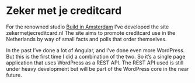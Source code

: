 <!--
  id: 2791
  slug: zeker-met-je-creditcard
  type: fortpolio
  excerpt: <p>Frontend and backend development of zekermetjecreditcard.nl, a single page Angular website that uses Wordpress as a REST API.</p>
  categories: JavaScript, frontend, 3D, HTML/CSS, framework, backend
  tags: 3D, HTML, JavaScript, Wordpress, Angular
  clients: Build In Amsterdam
  collaboration: 
  prizes: 
  thumbnail: Screenshot_2015-06-03-19-31-03-e1433359905965.png
  image: Screenshot_2015-06-03-19-31-03-e1433359905965.png
  images: 1.jpg, 2.jpg, 3.jpg, 4.jpg, 5.jpg, Screenshot_2015-06-03-20-00-12-e1433359959134.png, Screenshot_2015-06-03-19-31-03-e1433359905965.png
  inCv: true
  inPortfolio: true
  dateFrom: 2015-04-03
  dateTo: 2015-06-01
-->

# Zeker met je creditcard

<p>For the renowned studio <a href="http://www.buildinamsterdam.com/">Build in Amsterdam</a> I&#8217;ve developed the site zekermetjecreditcard.nl The site aims to promote creditcard use in the Netherlands by way of small facts and polls that order themselves. </p>
<p>In the past I&#8217;ve done a lot of Angular, and I&#8217;ve done even more WordPress. But this is the first time I did a combination of the two. So it&#8217;s a single page application that uses WordPress as a REST API. The REST API used is still under heavy development but will be part of the WordPress core in the near future.</p>